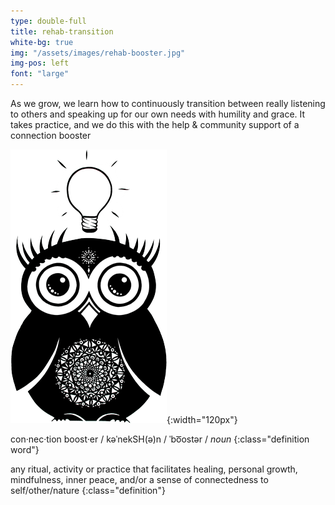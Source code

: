 ```yaml
---
type: double-full
title: rehab-transition
white-bg: true
img: "/assets/images/rehab-booster.jpg"
img-pos: left
font: "large"
---
```


As we grow, we learn how to <span class="emphasized-header">continuously transition </span>between really listening to others and speaking up for our own needs with humility and grace. It takes practice, and we do this with the help &amp; community support of a <span class="emphasized-header">connection booster</span>


![Owl Love Thought](/assets/images/owlLightbulb-250.png){:width="120px"}

con·nec·tion boost·er / kəˈnekSH(ə)n / ˈbo͞ostər / *noun*
{:class="definition word"}

any ritual, activity or practice that facilitates healing, personal growth, mindfulness, inner peace, and/or a sense of connectedness to self/other/nature
{:class="definition"}